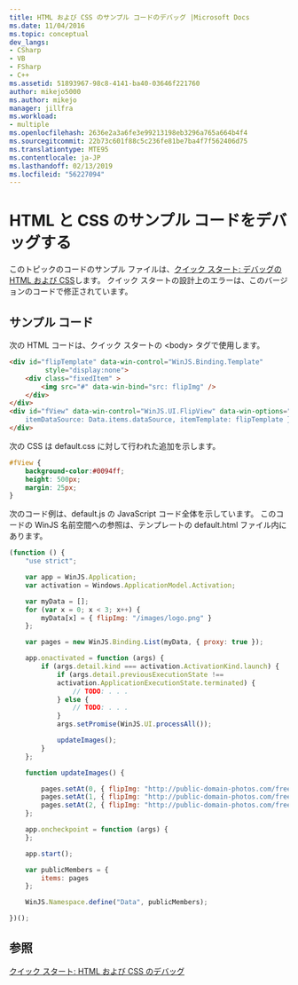 ```yaml
---
title: HTML および CSS のサンプル コードのデバッグ |Microsoft Docs
ms.date: 11/04/2016
ms.topic: conceptual
dev_langs:
- CSharp
- VB
- FSharp
- C++
ms.assetid: 51893967-98c8-4141-ba40-03646f221760
author: mikejo5000
ms.author: mikejo
manager: jillfra
ms.workload:
- multiple
ms.openlocfilehash: 2636e2a3a6fe3e99213198eb3296a765a664b4f4
ms.sourcegitcommit: 22b73c601f88c5c236fe81be7ba4f7f562406d75
ms.translationtype: MTE95
ms.contentlocale: ja-JP
ms.lasthandoff: 02/13/2019
ms.locfileid: "56227094"
---
```

# <a name="debug-html-and-css-sample-code"></a>HTML と CSS のサンプル コードをデバッグする

このトピックのコードのサンプル ファイルは、[クイック スタート: デバッグの HTML および CSS](../debugger/quickstart-debug-html-and-css.md)します。 クイック スタートの設計上のエラーは、このバージョンのコードで修正されています。

## <a name="sample-code"></a>サンプル コード
次の HTML コードは、クイック スタートの \<body> タグで使用します。

```html
<div id="flipTemplate" data-win-control="WinJS.Binding.Template"
         style="display:none">
    <div class="fixedItem" >
        <img src="#" data-win-bind="src: flipImg" />
    </div>
</div>
<div id="fView" data-win-control="WinJS.UI.FlipView" data-win-options="{
    itemDataSource: Data.items.dataSource, itemTemplate: flipTemplate }">
</div>
```

次の CSS は default.css に対して行われた追加を示します。

```css
#fView {
    background-color:#0094ff;
    height: 500px;
    margin: 25px;
}
```

次のコード例は、default.js の JavaScript コード全体を示しています。 このコードの WinJS 名前空間への参照は、テンプレートの default.html ファイル内にあります。

```javascript
(function () {
    "use strict";

    var app = WinJS.Application;
    var activation = Windows.ApplicationModel.Activation;

    var myData = [];
    for (var x = 0; x < 3; x++) {
        myData[x] = { flipImg: "/images/logo.png" }
    };

    var pages = new WinJS.Binding.List(myData, { proxy: true });

    app.onactivated = function (args) {
        if (args.detail.kind === activation.ActivationKind.launch) {
            if (args.detail.previousExecutionState !==
            activation.ApplicationExecutionState.terminated) {
                // TODO: . . .
            } else {
                // TODO: . . .
            }
            args.setPromise(WinJS.UI.processAll());

            updateImages();
        }
    };

    function updateImages() {

        pages.setAt(0, { flipImg: "http://public-domain-photos.com/free-stock-photos-1/flowers/cactus-76.jpg" });
        pages.setAt(1, { flipImg: "http://public-domain-photos.com/free-stock-photos-1/flowers/cactus-77.jpg" });
        pages.setAt(2, { flipImg: "http://public-domain-photos.com/free-stock-photos-1/flowers/cactus-78.jpg" });
    };

    app.oncheckpoint = function (args) {
    };

    app.start();

    var publicMembers = {
        items: pages
    };

    WinJS.Namespace.define("Data", publicMembers);

})();
```

## <a name="see-also"></a>参照
[クイック スタート: HTML および CSS のデバッグ](../debugger/quickstart-debug-html-and-css.md)

